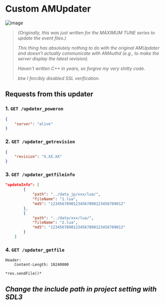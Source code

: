 # Custom AMUpdater

![image](https://github.com/user-attachments/assets/8c0d3c7f-65fd-4187-b8d0-652f7b240a4c)


>  *(Originally, this was just written for the MAXIMUM TUNE series to update the event files.)*
>
> *This thing has absolutely nothing to do with the original AMUpdater and doesn’t actually communicate with AMAuthd (e.g., to make the server display the latest revision).*
>
> *Haven’t written C++ in years, so forgive my  very shitty code.*
>
> *btw I forcibly disabled SSL verification.*

## Requests from this updater

### 1. `GET /updater_poweron`

```json
{
	"server": "alive"
}
```

### 2. `GET /updater_getrevision`

```json
{
	"revision": "X.XX.XX"
}
```

### 3. `GET /updater_getfileinfo`

```json
"updateInfo": [
        {
            "path": "../data_jp/xxx/lua/",
            "fileName": "1.lua",
            "md5": "12345678901234567890123456789012"
        },
        {
            "path": "../data/xxx/lua/",
            "fileName": "2.lua",
            "md5": "12345678901234567890123456789012"
        }
    ]
```

### 4. `GET /updater_getfile`

```
Header:
	Content-Length: 10240000

*res.sendFile()*
```

## *Change the include path in project setting with SDL3*
